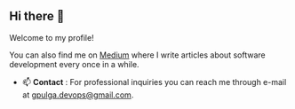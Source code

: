 ## Hi there 👋

Welcome to my profile!

You can also find me on [Medium](https://medium.com/@gabrielpulga) where I write articles about software development every once in a while. 

- 📫 **Contact** : For professional inquiries you can reach me through e-mail at gpulga.devops@gmail.com.
